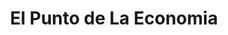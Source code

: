 ---
title: "El Punto de La Economia"
url: /pereira-risaralda/el-punto-de-la-economia/
shop: general
---